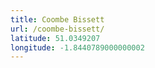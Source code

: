 ```yaml
---
title: Coombe Bissett
url: /coombe-bissett/
latitude: 51.0349207
longitude: -1.8440789000000002
---
```

